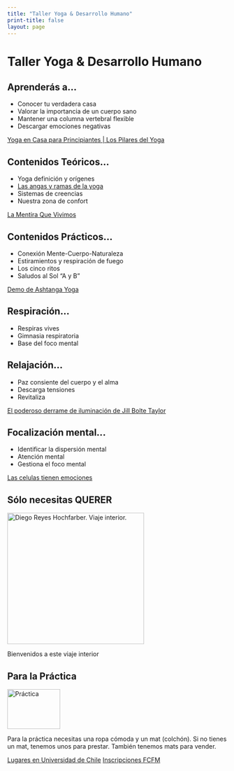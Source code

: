 ```yaml
---
title: "Taller Yoga & Desarrollo Humano"
print-title: false
layout: page
---
```

# Taller Yoga & Desarrollo Humano 

## Aprenderás a...
 
 - Conocer tu verdadera casa
 - Valorar la importancia de un cuerpo sano
 - Mantener una columna vertebral flexible
 - Descargar emociones negativas

<p class="text-right">
<span class="glyphicon glyphicon-facetime-video" aria-hidden="true"></span>
<a href="https://www.youtube.com/watch?v=7I_t2vSzK7k">Yoga en Casa para Principiantes | Los Pilares del Yoga</a>
</p>
 
## Contenidos Teóricos...

 - Yoga definición y orígenes
 - [Las angas y ramas de la yoga](detalles.html)
 - Sistemas de creencias
 - Nuestra zona de confort

<p class="text-right">
<span class="glyphicon glyphicon-facetime-video" aria-hidden="true"></span>
<a href="https://www.youtube.com/watch?v=iBHlfWWzxMM">La Mentira Que Vivimos</a>
</p>

## Contenidos Prácticos...

- Conexión Mente-Cuerpo-Naturaleza
- Estiramientos y respiración de fuego
- Los cinco ritos
- Saludos al Sol “A y B”

<p class="text-right">
<span class="glyphicon glyphicon-facetime-video" aria-hidden="true"></span>
<a href="https://www.youtube.com/watch?v=Hu9Sq1RvuoA">Demo de Ashtanga Yoga</a>
</p>

## Respiración...

- Respiras vives
- Gimnasia respiratoria
- Base del foco mental

## Relajación...

- Paz consiente del cuerpo y el alma
- Descarga tensiones
- Revitaliza

<p class="text-right">
<span class="glyphicon glyphicon-facetime-video" aria-hidden="true"></span>
<a href="https://www.ted.com/talks/jill_bolte_taylor_s_powerful_stroke_of_insight?language=es">El poderoso derrame de iluminación de Jill Bolte Taylor</a>
</p>

## Focalización mental...

- Identificar la dispersión mental
- Atención mental
- Gestiona el foco mental

<p class="text-right">
<span class="glyphicon glyphicon-facetime-video" aria-hidden="true"></span>
<a href="https://www.youtube.com/watch?v=NZn8OX92-HM">Las celulas tienen emociones</a>
</p>

## Sólo necesitas QUERER

<img src="{{ site.url }}/assets/img/section/querer.png" class="img-responsive center-block" alt="Diego Reyes Hochfarber. Viaje interior." width="313" height="300" />
<a name="implementos"></a>
<p class="text-center">Bienvenidos a este viaje interior</p>

## Para la Práctica

<div class="clearfix">
<img src="{{ site.url }}/assets/img/section/mat.jpg" class="img-responsive pull-right" alt="Práctica" width="121" height="91" />

Para la práctica necesitas una ropa cómoda y un mat (colchón). Si no tienes un mat, tenemos unos para prestar. También tenemos mats para vender.
</div>

<p class="text-center">
<a class="btn btn-primary btn-lg" href="lugares.html" role="button">Lugares en Universidad de Chile</a>
<a class="btn btn-primary btn-lg" href="inscribir-fcfm.html" role="button">Inscripciones FCFM</a>
</p>
